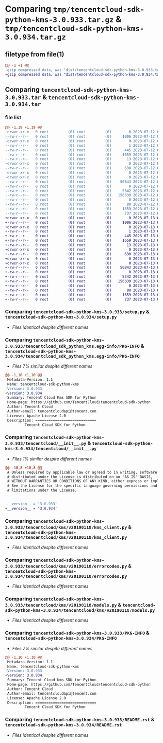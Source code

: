 # Comparing `tmp/tencentcloud-sdk-python-kms-3.0.933.tar.gz` & `tmp/tencentcloud-sdk-python-kms-3.0.934.tar.gz`

## filetype from file(1)

```diff
@@ -1 +1 @@
-gzip compressed data, was "dist/tencentcloud-sdk-python-kms-3.0.933.tar", last modified: Wed Jul 12 00:32:44 2023, max compression
+gzip compressed data, was "dist/tencentcloud-sdk-python-kms-3.0.934.tar", last modified: Thu Jul 13 00:25:11 2023, max compression
```

## Comparing `tencentcloud-sdk-python-kms-3.0.933.tar` & `tencentcloud-sdk-python-kms-3.0.934.tar`

### file list

```diff
@@ -1,19 +1,19 @@
-drwxr-xr-x   0 root         (0) root         (0)        0 2023-07-12 00:32:44.000000 tencentcloud-sdk-python-kms-3.0.933/
--rw-r--r--   0 root         (0) root         (0)     1006 2023-07-12 00:32:44.000000 tencentcloud-sdk-python-kms-3.0.933/setup.py
-drwxr-xr-x   0 root         (0) root         (0)        0 2023-07-12 00:32:44.000000 tencentcloud-sdk-python-kms-3.0.933/tencentcloud_sdk_python_kms.egg-info/
--rw-r--r--   0 root         (0) root         (0)        1 2023-07-12 00:32:44.000000 tencentcloud-sdk-python-kms-3.0.933/tencentcloud_sdk_python_kms.egg-info/dependency_links.txt
--rw-r--r--   0 root         (0) root         (0)      445 2023-07-12 00:32:44.000000 tencentcloud-sdk-python-kms-3.0.933/tencentcloud_sdk_python_kms.egg-info/SOURCES.txt
--rw-r--r--   0 root         (0) root         (0)     1659 2023-07-12 00:32:44.000000 tencentcloud-sdk-python-kms-3.0.933/tencentcloud_sdk_python_kms.egg-info/PKG-INFO
--rw-r--r--   0 root         (0) root         (0)       13 2023-07-12 00:32:44.000000 tencentcloud-sdk-python-kms-3.0.933/tencentcloud_sdk_python_kms.egg-info/top_level.txt
-drwxr-xr-x   0 root         (0) root         (0)        0 2023-07-12 00:32:44.000000 tencentcloud-sdk-python-kms-3.0.933/tencentcloud/
--rw-r--r--   0 root         (0) root         (0)      630 2023-07-12 00:32:44.000000 tencentcloud-sdk-python-kms-3.0.933/tencentcloud/__init__.py
-drwxr-xr-x   0 root         (0) root         (0)        0 2023-07-12 00:32:44.000000 tencentcloud-sdk-python-kms-3.0.933/tencentcloud/kms/
-drwxr-xr-x   0 root         (0) root         (0)        0 2023-07-12 00:32:44.000000 tencentcloud-sdk-python-kms-3.0.933/tencentcloud/kms/v20190118/
--rw-r--r--   0 root         (0) root         (0)    50843 2023-07-12 00:32:44.000000 tencentcloud-sdk-python-kms-3.0.933/tencentcloud/kms/v20190118/kms_client.py
--rw-r--r--   0 root         (0) root         (0)        0 2023-07-12 00:32:44.000000 tencentcloud-sdk-python-kms-3.0.933/tencentcloud/kms/v20190118/__init__.py
--rw-r--r--   0 root         (0) root         (0)     5342 2023-07-12 00:32:44.000000 tencentcloud-sdk-python-kms-3.0.933/tencentcloud/kms/v20190118/errorcodes.py
--rw-r--r--   0 root         (0) root         (0)   156339 2023-07-12 00:32:44.000000 tencentcloud-sdk-python-kms-3.0.933/tencentcloud/kms/v20190118/models.py
--rw-r--r--   0 root         (0) root         (0)        0 2023-07-12 00:32:44.000000 tencentcloud-sdk-python-kms-3.0.933/tencentcloud/kms/__init__.py
--rw-r--r--   0 root         (0) root         (0)       88 2023-07-12 00:32:44.000000 tencentcloud-sdk-python-kms-3.0.933/setup.cfg
--rw-r--r--   0 root         (0) root         (0)     1659 2023-07-12 00:32:44.000000 tencentcloud-sdk-python-kms-3.0.933/PKG-INFO
--rw-r--r--   0 root         (0) root         (0)      737 2023-07-12 00:32:44.000000 tencentcloud-sdk-python-kms-3.0.933/README.rst
+drwxr-xr-x   0 root         (0) root         (0)        0 2023-07-13 00:25:11.000000 tencentcloud-sdk-python-kms-3.0.934/
+-rw-r--r--   0 root         (0) root         (0)     1006 2023-07-13 00:25:11.000000 tencentcloud-sdk-python-kms-3.0.934/setup.py
+drwxr-xr-x   0 root         (0) root         (0)        0 2023-07-13 00:25:11.000000 tencentcloud-sdk-python-kms-3.0.934/tencentcloud_sdk_python_kms.egg-info/
+-rw-r--r--   0 root         (0) root         (0)        1 2023-07-13 00:25:11.000000 tencentcloud-sdk-python-kms-3.0.934/tencentcloud_sdk_python_kms.egg-info/dependency_links.txt
+-rw-r--r--   0 root         (0) root         (0)      445 2023-07-13 00:25:11.000000 tencentcloud-sdk-python-kms-3.0.934/tencentcloud_sdk_python_kms.egg-info/SOURCES.txt
+-rw-r--r--   0 root         (0) root         (0)     1659 2023-07-13 00:25:11.000000 tencentcloud-sdk-python-kms-3.0.934/tencentcloud_sdk_python_kms.egg-info/PKG-INFO
+-rw-r--r--   0 root         (0) root         (0)       13 2023-07-13 00:25:11.000000 tencentcloud-sdk-python-kms-3.0.934/tencentcloud_sdk_python_kms.egg-info/top_level.txt
+drwxr-xr-x   0 root         (0) root         (0)        0 2023-07-13 00:25:11.000000 tencentcloud-sdk-python-kms-3.0.934/tencentcloud/
+-rw-r--r--   0 root         (0) root         (0)      630 2023-07-13 00:25:11.000000 tencentcloud-sdk-python-kms-3.0.934/tencentcloud/__init__.py
+drwxr-xr-x   0 root         (0) root         (0)        0 2023-07-13 00:25:11.000000 tencentcloud-sdk-python-kms-3.0.934/tencentcloud/kms/
+drwxr-xr-x   0 root         (0) root         (0)        0 2023-07-13 00:25:11.000000 tencentcloud-sdk-python-kms-3.0.934/tencentcloud/kms/v20190118/
+-rw-r--r--   0 root         (0) root         (0)    50843 2023-07-13 00:25:11.000000 tencentcloud-sdk-python-kms-3.0.934/tencentcloud/kms/v20190118/kms_client.py
+-rw-r--r--   0 root         (0) root         (0)        0 2023-07-13 00:25:11.000000 tencentcloud-sdk-python-kms-3.0.934/tencentcloud/kms/v20190118/__init__.py
+-rw-r--r--   0 root         (0) root         (0)     5342 2023-07-13 00:25:11.000000 tencentcloud-sdk-python-kms-3.0.934/tencentcloud/kms/v20190118/errorcodes.py
+-rw-r--r--   0 root         (0) root         (0)   156339 2023-07-13 00:25:11.000000 tencentcloud-sdk-python-kms-3.0.934/tencentcloud/kms/v20190118/models.py
+-rw-r--r--   0 root         (0) root         (0)        0 2023-07-13 00:25:11.000000 tencentcloud-sdk-python-kms-3.0.934/tencentcloud/kms/__init__.py
+-rw-r--r--   0 root         (0) root         (0)       88 2023-07-13 00:25:11.000000 tencentcloud-sdk-python-kms-3.0.934/setup.cfg
+-rw-r--r--   0 root         (0) root         (0)     1659 2023-07-13 00:25:11.000000 tencentcloud-sdk-python-kms-3.0.934/PKG-INFO
+-rw-r--r--   0 root         (0) root         (0)      737 2023-07-13 00:25:11.000000 tencentcloud-sdk-python-kms-3.0.934/README.rst
```

### Comparing `tencentcloud-sdk-python-kms-3.0.933/setup.py` & `tencentcloud-sdk-python-kms-3.0.934/setup.py`

 * *Files identical despite different names*

### Comparing `tencentcloud-sdk-python-kms-3.0.933/tencentcloud_sdk_python_kms.egg-info/PKG-INFO` & `tencentcloud-sdk-python-kms-3.0.934/tencentcloud_sdk_python_kms.egg-info/PKG-INFO`

 * *Files 7% similar despite different names*

```diff
@@ -1,10 +1,10 @@
 Metadata-Version: 1.1
 Name: tencentcloud-sdk-python-kms
-Version: 3.0.933
+Version: 3.0.934
 Summary: Tencent Cloud Kms SDK for Python
 Home-page: https://github.com/TencentCloud/tencentcloud-sdk-python
 Author: Tencent Cloud
 Author-email: tencentcloudapi@tencent.com
 License: Apache License 2.0
 Description: ============================
         Tencent Cloud SDK for Python
```

### Comparing `tencentcloud-sdk-python-kms-3.0.933/tencentcloud/__init__.py` & `tencentcloud-sdk-python-kms-3.0.934/tencentcloud/__init__.py`

 * *Files 1% similar despite different names*

```diff
@@ -10,8 +10,8 @@
 # Unless required by applicable law or agreed to in writing, software
 # distributed under the License is distributed on an "AS IS" BASIS,
 # WITHOUT WARRANTIES OR CONDITIONS OF ANY KIND, either express or implied.
 # See the License for the specific language governing permissions and
 # limitations under the License.
 
 
-__version__ = '3.0.933'
+__version__ = '3.0.934'
```

### Comparing `tencentcloud-sdk-python-kms-3.0.933/tencentcloud/kms/v20190118/kms_client.py` & `tencentcloud-sdk-python-kms-3.0.934/tencentcloud/kms/v20190118/kms_client.py`

 * *Files identical despite different names*

### Comparing `tencentcloud-sdk-python-kms-3.0.933/tencentcloud/kms/v20190118/errorcodes.py` & `tencentcloud-sdk-python-kms-3.0.934/tencentcloud/kms/v20190118/errorcodes.py`

 * *Files identical despite different names*

### Comparing `tencentcloud-sdk-python-kms-3.0.933/tencentcloud/kms/v20190118/models.py` & `tencentcloud-sdk-python-kms-3.0.934/tencentcloud/kms/v20190118/models.py`

 * *Files identical despite different names*

### Comparing `tencentcloud-sdk-python-kms-3.0.933/PKG-INFO` & `tencentcloud-sdk-python-kms-3.0.934/PKG-INFO`

 * *Files 7% similar despite different names*

```diff
@@ -1,10 +1,10 @@
 Metadata-Version: 1.1
 Name: tencentcloud-sdk-python-kms
-Version: 3.0.933
+Version: 3.0.934
 Summary: Tencent Cloud Kms SDK for Python
 Home-page: https://github.com/TencentCloud/tencentcloud-sdk-python
 Author: Tencent Cloud
 Author-email: tencentcloudapi@tencent.com
 License: Apache License 2.0
 Description: ============================
         Tencent Cloud SDK for Python
```

### Comparing `tencentcloud-sdk-python-kms-3.0.933/README.rst` & `tencentcloud-sdk-python-kms-3.0.934/README.rst`

 * *Files identical despite different names*

